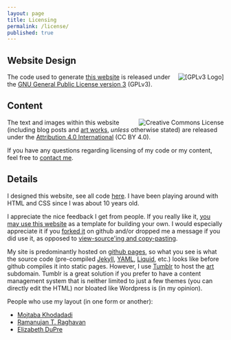 ```yaml
---
layout: page
title: Licensing
permalink: /license/
published: true
---
```


<h2>Website Design</h2>

<a href="//www.gnu.org/licenses/gpl-3.0.en.html"><img class="imgright" src="//www.gnu.org/graphics/gplv3-127x51.png" alt=" [GPLv3 Logo] " style="float: right; padding-left: 1em;"></a>

The code used to generate [this website](//github.com/oliviaguest/oliviaguest.github.io) is released under the <a href="//www.gnu.org/licenses/gpl-3.0.en.html">GNU General Public License version 3</a> (GPLv3).


<h2>Content</h2>

<a rel="license" href="http://creativecommons.org/licenses/by/4.0/"><img alt="Creative Commons License" style="float: right; padding-left: 1em;" src="https://i.creativecommons.org/l/by/4.0/88x31.png" /></a>

The text and images within this website (including blog posts and [art works](//art.oliviaguest.com), *unless* otherwise stated) are released under the <a href="http://creativecommons.org/licenses/by/4.0/">Attribution 4.0 International</a> (CC BY 4.0).

If you have any questions regarding licensing of my code or my content, feel free to <a href="mailto:contact@oliviaguest.com?Subject=Licensing" target="_top">contact me</a>.

<h2>Details</h2>


I designed this website, see all code [here](//github.com/oliviaguest/oliviaguest.github.io). I have been playing around with HTML and CSS since I was about 10 years old.

I appreciate the nice feedback I get from people. If you really like it, [you may use this website](https://github.com/oliviaguest/oliviaguest.github.io/blob/master/LICENSE) as a template for building your own. I would especially appreciate it if you [forked it](//github.com/oliviaguest/oliviaguest.github.io) on github and/or dropped me a message if you did use it, as opposed to [view-source'ing and copy-pasting](https://twitter.com/o_guest/status/696758773235458048).

My site is predominantly hosted on <a href="//pages.github.com/">github pages</a>, so what you see is what the source code (pre-compiled [Jekyll](//jekyllrb.com/), [YAML](//yaml.org/), [Liquid](//github.com/Shopify/liquid/wiki), etc.) looks like before github compiles it into static pages. However, I use [Tumblr](//tumblr.com/) to host the [art](http://art.oliviaguest.com/) subdomain. Tumblr is a great solution if you prefer to have a content management system that is neither limited to just a few themes (you can directly edit the HTML) nor bloated like Wordpress is (in my opinion).

People who use my layout (in one form or another):

+ [Mojtaba Khodadadi](http://users.ictp.it/~mkhodada/)
+ [Ramanujan T. Raghavan](http://rtraghavan.com/)
+ [Elizabeth DuPre](https://emdupre.github.io/)
